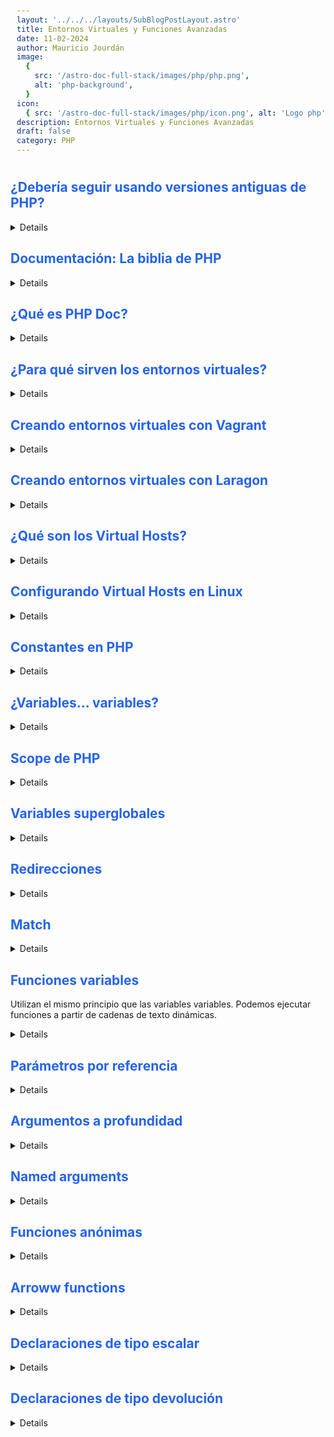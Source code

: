 ```yaml
---
layout: '../../../layouts/SubBlogPostLayout.astro'
title: Entornos Virtuales y Funciones Avanzadas
date: 11-02-2024
author: Mauricio Jourdán
image:
  {
    src: '/astro-doc-full-stack/images/php/php.png',
    alt: 'php-background',
  }
icon:
  { src: '/astro-doc-full-stack/images/php/icon.png', alt: 'Logo php' }
description: Entornos Virtuales y Funciones Avanzadas
draft: false
category: PHP
---
```

<style>
  h1 { color: #713f12; }
  h2 { color: #2563eb; }
  h3 { color: #a855f7; }
  img {
    width: 100%;
    height: 100%;
    object-fit: cover;
  }
  pre {
    padding: 10px;
  }
    table {
    border-collapse: collapse; /* Elimina el espacio entre las celdas */
    width: 100%; /* Ancho de la tabla */
    margin: 0 auto; /* Centrar la tabla */
    text-align: center;
  }

  th, td {
    border: 1px solid #ddd; /* Borde de las celdas */
    padding: 8px; /* Relleno de las celdas */
    /* text-align: left;  */
  }

  th {
    background-color: #f2f2f2; /* Color de fondo del encabezado */
    font-weight: bold; /* Peso de la fuente del encabezado */
  }

  tr:nth-child(even) {
    background-color: #f9f9f9; /* Color de fondo de las filas pares */
  }  
</style>

## ¿Debería seguir usando versiones antiguas de PHP?

<details>

Muchas veces puede que estés trabajando sobre un proyecto “legacy” o estés iniciando un proyecto nuevo.

> **Legacy** quiere decir proyecto con codigo antiguo 

### **Si es un proyecto legacy**

Cuando estás trabajando en proyectos que ya llevan tiempo de uso, muchas veces no es recomendable hacer el update. ¿Qué tan costos sería hacer ese update? ¿Vale la pena?

### **Actualización en sistemas distribuidos**

Muchas veces actualizar un sistema distribuido es más fácil, ya que simplemente toca actualizar pequeñas partes mientras lo demás sigue funcionando

### **Si es un proyecto nuevo que saldrá a producción**

Para el caso de proyectos nuevos, ¡siempre es mejor utilizar la última versión estable! Muchas veces las podemos encontrar como "**Stable version**" o incluso como "**LTS**". Esto nos asegura que nuestro sistema funcionará sin fallas por parte del lenguaje (y si las hay, serán corregidas).

### **Si es un proyecto nuevo que usarás para experimentar**

Acá puedes usar cualquier versión, incluso versiones beta. Esto te ayudará a explorar el futuro de cualquier lenguaje y descubrir cosas nuevas.

</details>

## Documentación: La biblia de PHP

<details>

https://www.php.net/manual/es/

Página princilpal https://www.php.net

Leer la documentacion de php diferencia entre un programador senior de un jr

Es muy importante ya que es la que te dicta como funciona el lenguaje y que novedades puede tener.

Tambien encontraras las built-in-functions

> 💡 **built-in-functions:** Son funciones predefinidas en el lenguaje tales como: empty() is_array(), array_diff_assoc(), etc. 

</details>

## ¿Qué es PHP Doc?

<details>

PHPDoc no es mas que un estandar informal que tenemos para documentar cédigo en PHP, de esta forma los editores de cédigo pueden mostrar sugerencias cuando implementemos el codigo que estamos comentando.

Es una adaptación de Javadoc y, además de ayudar a los editores de código, también puede ser útil para algunos generadores de documentacion como phpDocumentor.

```php
/**
 * @param int $n1
 * @param int $n2
 * @return int
 */
function suma(int $n1, int $n2): int {
    return $n1 + $n2;
}
```

Una vez puesto los comentarios relacionados a los requerimientos de la funcion, al hacer un hover sobre la funcion nos mostrará la leyenda de esa misma documentacion donde sea que usemos esa función

Es una buena práctica documentar tus funciones y clases durante la realizacion del código.

Extensión PHP DocBlocker -> https://marketplace.visualstudio.com/items?itemName=neilbrayfield.php-docblocker

PHP Doc funciona con clases, métodos de clases. Se puede agregar a cualquier función que deseemos documentar.

</details>

## ¿Para qué sirven los entornos virtuales?

<details>

Muchas veces necesitamos trabajar con distintos proyectos que usan diferentes versiones de PHP. Aunque en algunos sistemas operativos es facil cambiar entre versiones, muchas veces es recomendado utilizar entornos virtuales.

**¿Qué es un entorno virtual?**

Un entorno virtual nos permite encapsular todo lo necesario para que un proyecto pueda funcionar con las versiones que este mismo requiere. Esto a su vez permite que podamos tener varios proyectos con distintas versiones.

**Entornos Virtuales Populares:**

- Docker
- Laragon
- Vagrant

Un entorno virtual para programar con PHP, también conocido como entorno de desarrollo o sandbox, es una herramienta esencial para los desarrolladores de PHP. Proporciona un ambiente aislado y controlado en el cual puedes escribir, probar y depurar tus aplicaciones y scripts PHP de manera efectiva. Aquí te explico ampliamente para qué sirve un entorno virtual para programar con PHP:

- Aislamiento de entorno:

Un entorno virtual te permite crear un espacio aislado dentro de tu sistema operativo principal. Esto significa que puedes trabajar en proyectos de PHP sin preocuparte por afectar o interferir con otros proyectos o componentes del sistema. Cada entorno virtual es independiente y tiene su propia configuración.

- Gestión de dependencias:

PHP tiene muchas bibliotecas y dependencias que pueden variar de un proyecto a otro. Un entorno virtual te permite gestionar estas dependencias de forma aislada. Puedes instalar, actualizar y gestionar las bibliotecas y paquetes específicos para cada proyecto sin afectar a otros.
Versiones de PHP:

Algunos proyectos pueden requerir versiones específicas de PHP debido a diferencias en la sintaxis o características disponibles. Con un entorno virtual, puedes configurar la versión exacta de PHP que necesitas para cada proyecto, lo que garantiza la compatibilidad.

- Seguridad:

Los entornos virtuales permiten ejecutar código PHP de forma segura. Esto es especialmente importante cuando trabajas en aplicaciones web o sistemas que interactúan con bases de datos y servidores externos. El aislamiento ayuda a prevenir vulnerabilidades de seguridad y problemas relacionados con la ejecución de scripts maliciosos.

- Facilita la colaboración:

Cuando trabajas en equipo, es importante que todos los miembros del equipo tengan un entorno de desarrollo consistente y controlado. Los entornos virtuales facilitan la colaboración al garantizar que todos estén utilizando la misma configuración y versiones de PHP.

- Facilita la migración y despliegue:

Cuando estás listo para desplegar tu aplicación en un servidor de producción, un entorno virtual puede ayudarte a asegurarte de que todo funcione correctamente. Puedes replicar fácilmente la configuración de desarrollo en el servidor de producción, lo que reduce los problemas de compatibilidad.

- Experimentación y pruebas:

Puedes utilizar un entorno virtual para experimentar con nuevas características, probar soluciones a problemas y realizar pruebas unitarias y de integración de forma segura sin afectar a otros componentes del sistema.

- Aprendizaje y enseñanza:

Los entornos virtuales son excelentes para aprender y enseñar PHP. Los estudiantes pueden crear entornos aislados para practicar sin preocuparse por afectar sus sistemas personales, y los instructores pueden garantizar que todos los estudiantes tengan la misma configuración.

En resumen, un entorno virtual para programar con PHP es una herramienta esencial que proporciona aislamiento, gestión de dependencias, seguridad y compatibilidad para desarrolladores de PHP. Facilita el desarrollo, la colaboración y el despliegue de aplicaciones PHP de manera más eficiente y efectiva.

</details>

## Creando entornos virtuales con Vagrant

<details>

Vagrant es una herramienta para construir y administrar entornos de máquinas virtuales en un solo flujo de trabajo. Con un flujo de trabajo fácil de usar y un enfoque en la automatización, Vagrant reduce el tiempo de configuración del entorno de desarrollo, aumenta la paridad de producción y hace que la excusa "funciona en mi máquina" sea una reliquia del pasado.

Las máquinas se suministran sobre VirtualBox, VMware, AWS o cualquier otro proveedor. Luego, las herramientas de aprovisionamiento estándar de la industria, como scripts de shell, Chef o Puppet, pueden instalar y configurar automáticamente el software en la máquina virtual.

Instala Vagrant segun tu sistema operativo: es compatible con windows, linux y Mac

Busca un Box (vagrantfile) que se adapte a tus necesidades en tu entorno virtual en: https://app.vagrantup.com/boxes/search o que alguien configure un vagrantfile.

Crea un directorio donde instalar ese vagranfile 

```sh
mkdir vagrant_getting_started
```

Inicializa el proyecto descargando el box (descarga el vagrantFile) 

```sh
vagrant init hashicorp/bionic64
```

Levanta el vargrantfile con <code>vagrant up</code> (la primera vez tardara mas por la descarga de paquetes, posteriormente se quedaran como cache para iniciar mas rapidamente)

conéctate a tu maquina de vargrant con 

```sh
vagrant ssh  
```

Para salir de la maquina solo haz el comando: <code>logout</code> o <code>exit</code>

Para apagar la maquina de vagrant e impedir que siga utilizando recursos del pc, utiliza: <code>vagrant halt</code>

Tambien puedes apagar y borrar todos los recursos utilizados por vagrant con <code>vagrant destroy</code>

Y para borrar todos los datos descargados por el box utilizado en vagrant, es necesario buscar el box que quieres eliminar y correr 

```sh
vagrant box list 
vagrant box remove hashicorp/bionic64
```

</details>

## Creando entornos virtuales con Laragon

<details>

Un entorno virtual con Laragon es una herramienta para desarrollar aplicaciones web de manera aislada en un ambiente seguro y portátil. Con Laragon, los desarrolladores pueden crear entornos de desarrollo personalizados y utilizar una variedad de lenguajes de programación, incluyendo PHP, Node.js, Python, Java, Go y Ruby.

Para instalar Laragon, siga estos pasos:

- Descargue el instalador de Laragon desde su sitio web oficial.
- Ejecute el instalador y siga las instrucciones en pantalla para completar la instalación.
- Una vez que se complete la instalación, abra Laragon y seleccione el "Menú" en la esquina superior derecha de la pantalla.
- Seleccione "Nuevo proyecto" para crear un nuevo proyecto y seleccione el tipo de proyecto que desea crear.
- Especifique el nombre del proyecto y seleccione la versión de PHP o el lenguaje de programación que desea usar.
- Haga clic en "Crear" y Laragon creará automáticamente un entorno de desarrollo seguro y portátil para su proyecto.
- Con un entorno virtual con Laragon, los desarrolladores pueden trabajar de manera más eficiente y productiva, ya que no tienen que preocuparse por conflictos de software o problemas de compatibilidad. Además, pueden trabajar en cualquier lugar y en cualquier momento, ya que Laragon es completamente portátil y se puede ejecutar desde una unidad USB o un disco duro externo.

</details>

## ¿Qué son los Virtual Hosts?

<details>

Es una forma de que varias paginas web puedan funcionar al mismo tiempo en un mismo servidor. Los podemos definir por direcciones IP o por nombres de dominio.

Cuando trabajamos con localhost se pueden configurar para que un nombre de dominio que escribamos en nuestro navegador apunte hacia alguna pégina web que esté sirviendo Apache desde nuestra computadora.

Para configurar un virtual host tenemos que hacer dos cosas:

Decirle a Apache que exponga X pagina web en tal dominio.

Decirle al navegador que cuando escribamos X dominio redirija a la web que Apache esta exponiendo.

</details>

## Configurando Virtual Hosts en Linux

<details>

```sh
cd /etc/apache2/sites-available

sudo cp 000-default.conf mi-sitio.conf

sudo nano mi-sitio.conf
```

```sh
# mi-sitio.conf
ServerName mi-sitio.test
ServerAdmin jourdanmauiricio@gmail.com
DocumentRoot /var/www/html/my-project
```

```sh
sudo systemctl restart apache2 
```

```sh
sudo nano /etc/hosts
```
```sh
# /etc/hosts
127.0.0.1   localhost
127.0.0.1   mi-sitio.test
```

```sh
sudo a2ensite mi-sitio.conf
sudo systemctl reload apache2
```

</details>

## Constantes en PHP

<details>

Una constante es algo que nunca cambia, una vez asignado un valor ya no es posible modificarlo.

Las constantes en PHP son case-sensitive, distinguen entre mayúsculas y minúsculas. Por convención se declaran en mayúsculas.

Las constantes se definen a través de la palabra reservada **define()** o a trvés de **const**, aunque tienen sus diferencias.

### DIFERENCIA CONST VS DEFINE**

**Const**:

- Funciona dentro y fuera de la definición de una clase
- Define las constantes en tiempo de compilación
- No podemos usarlos dentro de bloques de código
- Solo acepta tipos de dato escalares
- Siempre es case sensitive

**Define**:

- Solo funciona fuera de la definición de una clase
- Define las constantes en tiempo de ejecución
- Si podemos usarlos dentro de bloques de código
- Acepta cualquier expresión
- Puedes definir case insensitive pasando “true” en el tercer argumento. (Esto solo para versiones anteriores a PHP 8, ya que a partir de la version 8 el valor “true” no es valido)


### Constantes predefinidas

Doc https://www.php.net/manual/es/language.constants.predefined.php

- PHP_VERSION
- PHP_OS
- E_ERROR

### CONSTANTES MÁGICAS

Las constantes mágicas son constantes cuyos valores cambian. Realmente no son constantes, se las llama así porque hacen referencia a algo que depende del entorno en que se encuentra ejecutando el script. En tiempo de ejecución ya no varían.

- \__LINE__: Nos indica en que línea está actualmente el script.

- \__FILE__: Nos indica cual es el archivo que se está ejecutando actualmente.

- \__DIR__: Nos brinda la dirección del archivo del cual es llamada.

- ClassName::class: Nos brinda el nombre completo de una clase.

```php
<?php
/* 
define ("MICHI", "Mr. Michi");
const PI = 3.1416;

$decision = true;
if ($decision) {
  define("BLOCK_CONSTANT","Esta constante fue declarada dentro de un if");
  echo BLOCK_CONSTANT;

  // const BLOCK_CONSTANT_2 = "No se puede declarar dentro de bloques";
}

echo MICHI;
echo "\n"; 

*/

echo E_ERROR;  // 1 (no hay error)

echo __LINE__;  // 20
?>
```

</details>

## ¿Variables... variables?

<details>

¿Qué son las variables variable? Simplemente, PHP interpreta la variable que está en donde debería estar el nombre para saber cual es la variable que realmente debe modificar.

```php
 $variable = "nombre";
 $$variable = "Mr. Michi";
 echo $nombre;

 // Mr. Michi
 ```

Internamente lo que hace PHP es lo siguiente.

```php
 $variable = "nombre";
 $nombre = "Mr. Michi";
 echo $nombre;

 // Mr. Michi
 ```

Por está razón, tenemos que nuestra variable $$variable se llama $nombre y su valor es Mr. Michi

</details>

## Scope de PHP

<details>

El scope (o ambito de las variables) es el contexto en dondte una variable es definida. Usualmente, la mayor del tiempo una variable tiene un ambito simple, es decir, está disponible en todo el archivo e incluso en otros archivos donde se haga un require.

**Ambito local**

Cuando empezamos a usar funciones el ambito de cualquier variable definida dentro de la función pasa a ser un ambito local.

En otras palabras, esa variable solo existe dentro de la función.

**La palabra reservada global**

Cuando queremos que una variable externa exista dentro de una función sin necesidad de pasarla como un parametro podemos usar la palabra reservada "global".

```php
$outside_variable = "Esto es una variable global";
function my_function() {
    global $outside_variable;
    echo $GLOBALS["outside_variable"];
}
```

Es posible ver todas las variables globales disponibles y creadas usando la variable $GLOBALS, y como este devuelve un array de las variables disponibles puedes acceder a estas.

```php
function my_function() {
    global $outside_variable;
    echo $outside_variable;
    echo $GLOBALS["outside_variable"];
}
```

</details>

## Variables superglobales

<details>

DOC https://www.php.net/manual/es/language.variables.superglobals.php

¿Qué son las **variables superglobales**? Las variables superglobales son variables predefinidas por PHP que estén disponibles en cualquier parte del cédigo, incluso sin necesidad de usar la palabra reservada global.

Algunos ejemplos:

- $GLOBALS: Nos brinda información de todas las variables globales que existen.
- $_SERVER: Nos brinda información del servidor.
- $_GET: Nos brinda información de todas las variables o parámetros que son pasadas por URL.
- $_POST: Nos brinda información de las variables que son enviadas a través del método POST de HTTP.
- $_FILES: Nos brinda información de variables de subida de ficheros HTTP con el método POST.
- $_COOKIE: Nos brinda información de todas las cookies.
- $_SESSION: Nos brinda información de todas las variables de sesiones.
- $_REQUEST: Por defecto contiene el contenido o valores de las variables superglobales $_GET, $_POST y $_COOKIE.
- $_ENV: Nos brinda información del entorno en el que se está ejecutando PHP.

</details>

## Redirecciones

<details>

**La función header()**

En el modelo cliente/servidor es común enviar informacion extra (autenticacion, control de cookies, control de caché, etc.). Esto lo podemos hacer con la funcion header.

Puedes enviar:

- autenticacion
- control de cookies
- control de cache

Uno de los headers que podemos mandar son redirects, es decir, el servidor puede responder al navegador, "**redirige al usuario a esta página**".

```php
header ("Location: https://platzi.com");
exit; 
// colocamos exit porque
// - cuando ingresa un ususario no se ejecuta porque realiza la redirección
// - cuando ingresa un robot ignora la senticia header y continúan, pero al entrarse el exit finaliza.
```

Tambien puedes redirigir a archivos especificos pero debemos **tener cuidado de no generar un bucle**

```php
//page.php
header("Location: index.php");
// index.php
header("Location: page.php");
```

**Consideraciones**

Los encabezados siempre deben ser enviados antes de enviar el cuerpo de la peticion, es decir antes de mandar el contenido. Eso quiere decir que, si imprimes HTML o cualquier otra cosa que genere cuerpo, al intentar redirigir con header obtendras un error.

> <mark>Recuerda que los encabezados deben ser los primeros en enviarse antes de enviar una respuesta o body. Recuerda utlizar la funcion exit() o die al terminar tus headers para que los crawlers se detengan de analizar</mark>

</details>

## Match

<details>

```php
<?php

/**
 * Obtiene el nombre completo del país según lo especificado por parámetro.
 *
 * NOTA: Se utiliza 'switch' que es compatible con todas las versiones de PHP.
 *
 * @param string $country Nombre corto del país.
 * @return string
 */
function get_country_name_switch($country) {

  $name = "";
  switch ($country) {
    case 'MX':
      $name = "México";
      break;
    case 'COL':
      $name = "Colombia";
      break;
    case 'EUA':
      $name = "Estados Unidos Americanos";
      break;
    default:
      $name = "Lo siento, no conozco ese país";
      break;
  }

  return $name;
}

// Imprimimos el resultado.
echo get_country_name_switch("MX") . PHP_EOL;

/**
 * Obtiene el nombre completo del país según lo especificado por parámetro.
 *
 * NOTA: Se utiliza 'match' el cuál se incorporó a partir de la versión 8 de php.
 *
 * @param string $country Nombre corto del país.
 * @return string
 */
function get_country_name_match($country) {

  return match($country) {
    "MX" => "México",
    "COL" => "Colombia",
    "EUA" => "Estados Unidos Americanos",
    default => "Lo siento, no conozco ese país"
  };

}

// Imprimimos el resultado.
echo get_country_name_match("LKASJDKLASDNLAS") . PHP_EOL;
```

</details>

## Funciones variables

Utilizan el mismo principio que las variables variables. Podemos ejecutar funciones a partir de cadenas de texto dinámicas.

<details>

```php
<?php
function michi(){
  echo "Meow";
}

function dogo(){
  echo "Woof";
}

function zorro(){
  echo "Grrr";
}

$function = "zorro";
$function();

?>
```

</details>

## Parámetros por referencia

<details>

Cuando declaras una variable, lo que sucede es que se ocupa un lugar en tu memoria para guardar el valor de dicha variable. ¿Y cómo sabe PHP que lugar de memoria se ocupó? 

Bueno, PHP lo sabe por que guarda la referencia de ese lugar. Los nombres de lugares de memoria suelen ser cosas como 0x123124234.

**Paso de parametros por referencia**

Cuando pasamos parametros a una función, lo que hacemos es hacer una copia de la variable, es decir, estamos guardando el mismo valor en diferentes espacios.

Hacer un paso por referencia significa que, en lugar de mandar una copia de la variable, estamos mandando la referencia de dicha variable. Es decir, estamos apuntando al mismo espacio en memoria gracias a que tenemos su referencia.

Para acceder a la referncia en memoria usamos **&** en la variable deseada para acceder a la variable original.

```php
$cat = "Meow!";

function make_a_cat_bark(&$cat_dog) {
    $cat_dog = "Woof!";
}

make_a_cat_bark($cat);
echo $cat; // Woof!
echo "\n";
```

</details>

## Argumentos a profundidad

<details>

```php
<?php

// Parámetros por defecto con array.
function sumar_edades($edades = array(13, 17, 35)) {
  // función built-in para sumar los elementos de un array
  return array_sum($edades);
}
echo sumar_edades() . PHP_EOL; // 65
echo sumar_edades(array(5, 10, 15)) . PHP_EOL; // 30

/**
 * Trailing commas implementado en PHP 8
 *
 * NOTA: En versiones anteriores a PHP 8
 * esto generará un error de sintaxis.
 */
function multiplicar($n1 = 1, $n2 = 2, $n3 = 3,) {
  return $n1 * $n2 * $n3;
}

echo multiplicar() . PHP_EOL; // 6

class UnaClaseRandom {}
class OtraClaseRandom {}

// Parámetros por defecto con clases.
function receive_a_class($class = new UnaClaseRandom) {
    echo $class::class;   // retorna el nombre de la clase
}

echo receive_a_class() . PHP_EOL;   // UnaClaseRandom
echo receive_a_class(new OtraClaseRandom) . PHP_EOL;   // OtraClaseRandom

// Orden de los parámetros. Forma correcta de escribirlos
// Los parámetros opcionales siempre se definen al final
function suma($n1, $n2 = 8)
{
    return $n1 + $n2;
}

echo suma(8) . PHP_EOL;  // 16
```

</details>

## Named arguments

<details>

Los Argumentos Nombrados son una característica introducida en PHP 8.0 que permite pasar argumentos a una función basándose en el nombre del parámetro, en lugar de la posición del parámetro. 

Esta característica puede ser muy útil, especialmente en funciones con un gran número de parámetros o cuando el orden de los parámetros no es intuitivo o fácil de recordar. 

```php
function get_person_name($name, $age, $country)
{
    echo "Tengo la información de $name, tiene $age años y vive en $country";
}

$res_edad = 18;
$res_country = "Prusia";

get_person_name(
    age: $res_edad,
    country: $res_country,
    name: "Edgar Brotjovick",
);

echo "\n";
```

A continuación, se presentan detalles sobre cómo funcionan los argumentos nombrados en PHP:

- Sintaxis: La sintaxis para pasar un argumento nombrado implica escribir el nombre del parámetro seguido de dos puntos y luego el valor para el argumento. Por ejemplo, si tienes una función definida como function find($needle, $haystack), puedes llamar a esta función usando argumentos nombrados como find(needle: 'a', haystack: 'haystack').

- Ventajas:

    - Legibilidad: Los argumentos nombrados pueden mejorar significativamente la legibilidad del código, especialmente en el caso de funciones que toman múltiples argumentos con valores predeterminados. Al usar argumentos nombrados, es claro qué valor corresponde a qué parámetro sin tener que contar la posición del argumento.

    - Mantenibilidad: El código puede ser más fácil de mantener y entender cuando se usan argumentos nombrados, ya que el nombre del parámetro proporciona un contexto adicional sobre qué representa cada valor pasado a la función.

- Compatibilidad: Los argumentos nombrados son compatibles con cualquier función o método en PHP, y están completamente controlados por el llamador. Esto significa que puedes usar argumentos nombrados al llamar a cualquier función o método en PHP, independientemente de si fue definido por ti, por PHP o por una biblioteca de terceros.

- Uso Tradicional vs Argumentos Nombrados: Tradicionalmente, cuando llamas a una función en PHP, pasas argumentos en el orden definido en la función. Con los argumentos nombrados, puedes especificar un valor para un parámetro prefixando el valor con el nombre del parámetro seguido de dos puntos, lo que te permite pasar argumentos en cualquier orden y omitir argumentos opcionales que tienen valores predeterminados.


Esta característica proporciona una mayor flexibilidad y puede hacer que el código sea más claro y fácil de entender, lo que puede ser muy beneficioso en proyectos grandes o complejos.

</details>

## Funciones anónimas

<details>

Las **funciones anónimas o también conocidas como Closures** son funciones que podemos definir sin necesidad de asignarles un nombre. Son muy similares a los callbacks de JavaScript.

Las podemos guardar dentro de variables, pero su uso mas común es pasarlas como parámetro de otra función.

**Las funciones anónimas son una instancia de la clase Closure**

```php
<?php

$numbers = [1,2,3,4];

$numbers_by_2 = array_map(function($current){
  return $current * 2;
}, $numbers);

print_r($numbers_by_2); // [2,4,6,8]

echo "\n";  
```

Cuando queremos que una variable externa exista dentro de un Closure sin necesidad de pasarla como parámetro podemos usar la palabra reservada "**use**"

```php
$michi = "Mr.Michi";

$change_michi_name = function() use($michi){
    echo $michi;
};

$change_michi_name();
echo "\n";
```

Con "**use**" cambiamos el ambito de la variable de global a local y la podemos usar dentro del closure, pero debemos tener en cuenta que solo podemos leerla, mas no cambiar su valor

</details>

## Arroww functions

<details>

Las funciones anónimas, también conocidas como closures, son una característica de PHP que permite la creación de funciones sin un nombre especificado. Aquí hay una explicación detallada basada en varios recursos:

1. Definición y Creación: Las funciones anónimas no tienen un nombre especificado al momento de la definición. Se crean utilizando la palabra clave function seguida de una lista opcional de parámetros y un cuerpo de función. Pueden ser asignadas a variables o pasadas como argumentos a otras funciones. Estas funciones son muy útiles como valores de parámetros que requieren una función como callback, entre otros usos. Además, están implementadas usando la clase Closure en PHP.

2. Uso:

- Asignación a Variables: Las funciones anónimas pueden ser asignadas a variables. Por ejemplo:

```php
$greet = function($name) {
  printf("Hello %s\\\\\\\r\\\\\\\n", $name);
};
$greet('World');
$greet('PHP');
```
- Callbacks: Las funciones anónimas son útiles como callbacks, por ejemplo, con funciones como array_map o preg_replace_callback. Por ejemplo:

```php
echo preg\_replace\_callback('~-(\[a-z])~', function ($match) {
  return strtoupper($match\[1]);
}, 'hello-world');  // outputs helloWorld
```

- Herencia de Variables del Ámbito Padre: Las funciones anónimas pueden heredar variables del ámbito en el que están definidas usando la palabra clave use: En este ejemplo, la función anónima tiene acceso a la variable $message del ámbito padre.

```php
$message = 'hello';

$example = function () use ($message) {
  var_dump($message);
};
$example();
```

3. Casos de Uso: Las funciones anónimas pueden ser utilizadas en diferentes situaciones según el caso de uso. Algunos casos de uso incluyen la asignación de valores a variables, implementación de lógica de callback, y encapsulación de lógica en un ámbito local, entre otros.

Las funciones anónimas son una herramienta poderosa en PHP que proporciona una forma flexible de crear y utilizar funciones en tiempo de ejecución. 

También permiten una organización de código más limpia y modular en ciertas situaciones. Por ejemplo, pueden ser muy útiles en situaciones donde una función se utilizará una sola vez o en casos donde una función necesita ser pasada como un argumento a otra función. 

También permiten una forma de capturar o "cerrar" sobre variables del ámbito circundante, proporcionando una forma de mantener el estado entre invocaciones de función.

```php
<?php
// Lee variables del ámbito global
$cajero = 10;
$add_cajero = fn($add) => $cajero + $add;

echo $add_cajero(20) . PHP_EOL;  // 30

// No se puede modificar un variable del ámbito global desde una arrow function
$cajero2 = 10;
$add_cajero2 = fn($add) => $cajero += $add; 
$add_cajero2(5);
$add_cajero2(5);
$add_cajero2(6);

echo $cajero2 . PHP_EOL;  // 10 

// Otro ejemplo
$edades = [5, 21, 50, 9 ,18]; 
$mayores_de_edad = array_filter($edades, fn($current) => $current >= 18);

echo implode(" ", $mayores_de_edad) . PHP_EOL;  // 21 50 18

// Yes
$where_am_i = "México";
$change_where_am_i = fn(&$where_am_i) => $where_am_i = "Colombia";
$change_where_am_i($where_am_i);

echo $where_am_i . PHP_EOL;   // Colombia
```

> <mark>Las arrow functions no definen ámbito local. Podemos utilizar variables del ámbito global, aunque solo para leer. No podemos modificar el valor de las variables globales.</mark>

</details>

## Declaraciones de tipo escalar

<details>

Cuando declaramos una funcion es posible indicar que tipo de datos queremos recibir en nuestros parametros. Esto nos da la certeza de que estamos trabajando con el tipo de dato que realmente necesitamos.

En otras palabras,podemos tipar nuestras funciones. Este comportamiento,por defecto,es de tipo coercitivo (opcional), pero podemos hacer que sea obligatorio poniendo la palabra reservada [declare] (https://www.php.net/manual/es/control-structures.declare.php) al inicio de nuestro script.

```php
<?php

// El tipado es opcional
function clacular_area_triangulo(int $base, int $altura, string $nombre) 
{
  return "Hola $nombre, el área del triángulo es:  " . ($base * $altura) / 2 . EOF;
}

clacular_area_triangulo("20", 2, "Mauri");  // Hola Mauri, el área del triángulo es: 25
```

```php
<?php
declare(strict_types=1);

// Tipado obligatorio
function calcular_area_triangulo(int $base, int $altura)
{
	return ($base * $altura) / 2;
}
```

PHP 7 añade soporte para declaraciones de tipo de devolución. Similarmente a las declaraciones de tipo de argumento, las declaraciones de tipo de devolución especifican el tipo del valor que será devuelto por una función. Están disponibles los mismos tipos tanto para las declaraciones de tipo de devolución como para las declaraciones de tipo de argumento.

```php
<?php
function sumarArrays(array ...$arrays): array 
{
  return array_map(function(array $array): int 
  {
    return array_sum($array);    
  }, $arrays);
}

print_r(sumarArrays([1,2,3], [4,5,6], [7,8,9]));
```

</details>

## Declaraciones de tipo devolución

<details>

De la misma forma que podemos declarar que tipo de dato queremos recibir, también podemos declarar que tipo de dato va a devolver nuestra función. Esto le da la certeza a cualquier persona que la implemente de que está trabajando con el tipo de dato que realmente necesita.

Este comportamiento, por defecto, es de tipo coecirtivo (opcional), pero podemos hacer que sea obligatorio poniendo la palabra reservada "declare" al inicio de nuestro script (Tanto como escalares como devolucion serán obligatorias, no se puede uno cada uno), en este caso, declaramos que la devolución tiene que ser de tipo int ($n2) : int, despues de los dos puntos.

```php
function suma(int $n1, int $n2) : int {
    return $n1 + $n2;
}
```
</details>

